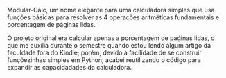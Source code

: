 Modular-Calc, um nome elegante para uma calculadora simples que usa funções básicas para resolver as 4 operações aritméticas fundamentais e porcentagem de páginas lidas.

O projeto original era calcular apenas a porcentagem de paǵinas lidas, o que me auxilia durante o semestre quando estou lendo algum artigo da faculdade fora do Kindle; porém, devido à facilidade de se construir funçõezinhas simples em Python, acabei reutilizando o código para expandir as capacidadades da calculadora.
